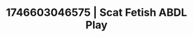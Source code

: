 ---
categories:
- AI-generated
- Candlelit scenes
- Bare skin
- ASMR
- Bi-curious stories
- Mid-century kink
- Cosplay
- Eclectic erotica
image: /assets/images/1746603046575.jpg
layout: post
seo:
  description: Featured content with premium ABDL Play, Scat Fetish. HD images available.
  keywords: ABDL Play, Scat Fetish
  og_image: /assets/images/1746603046575.jpg
  schema_type: VisualArtwork
tags:
- ABDL Play
- Scat Fetish
- '#1746603046575'
title: 1746603046575 | Scat Fetish ABDL Play
---